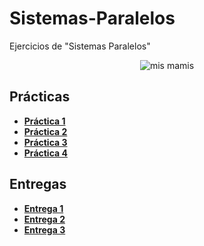 # Sistemas-Paralelos
Ejercicios de "Sistemas Paralelos"
<p align="center">
  <img src= "https://64.media.tumblr.com/4b883b382b1e5c6de4a289a36db5ecc9/5e533be0f575aa0c-09/s400x600/bba9d0c4a07efaeb4421498d994419bc435d575e.gif" alt = "mis mamis"/>
</p>

## Prácticas
* [**Práctica 1**](https://github.com/agusrnfr/Sistemas-Paralelos/tree/main/Practicas/Practica%201)
* [**Práctica 2**](https://github.com/agusrnfr/Sistemas-Paralelos/tree/main/Practicas/Practica%202)
* [**Práctica 3**](https://github.com/agusrnfr/Sistemas-Paralelos/tree/main/Practicas/Practica%203)
* [**Práctica 4**](https://github.com/agusrnfr/Sistemas-Paralelos/tree/main/Practicas/Practica%204)
## Entregas
* [**Entrega 1**](https://github.com/agusrnfr/Sistemas-Paralelos/tree/main/Entregas/Entrega_1)
* [**Entrega 2**](https://github.com/agusrnfr/Sistemas-Paralelos/tree/main/Entregas/Entrega_2)
* [**Entrega 3**](https://github.com/agusrnfr/Sistemas-Paralelos/tree/main/Entregas/Entrega_3)
